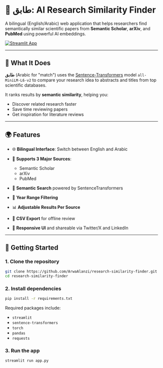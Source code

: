 
# 🔎 طابق: AI Research Similarity Finder

A bilingual (English/Arabic) web application that helps researchers find semantically similar scientific papers from **Semantic Scholar**, **arXiv**, and **PubMed** using powerful AI embeddings.

[![Streamlit App](https://img.shields.io/badge/Live%20App-Click%20Here-brightgreen)](https://your-app-url.com)

---

## 🧠 What It Does

**طابق** (Arabic for "match")
uses the [Sentence-Transformers](https://www.sbert.net/) model `all-MiniLM-L6-v2` to compare your research idea to abstracts and titles from top scientific databases.

It ranks results by **semantic similarity**, helping you:

* Discover related research faster
* Save time reviewing papers
* Get inspiration for literature reviews

---

## 🌍 Features

* 🌐 **Bilingual Interface**: Switch between English and Arabic
* 🧬 **Supports 3 Major Sources**:

  * Semantic Scholar
  * arXiv
  * PubMed
* 🎯 **Semantic Search** powered by SentenceTransformers
* 📆 **Year Range Filtering**
* 📊 **Adjustable Results Per Source**
* 📁 **CSV Export** for offline review
* 📱 **Responsive UI** and shareable via Twitter/X and LinkedIn

---

## 🚀 Getting Started

### 1. Clone the repository

```bash
git clone https://github.com/ArwaAlanzi/research-similarity-finder.git
cd research-similarity-finder
```

### 2. Install dependencies

```bash
pip install -r requirements.txt
```

Required packages include:

* `streamlit`
* `sentence-transformers`
* `torch`
* `pandas`
* `requests`

### 3. Run the app

```bash
streamlit run app.py
```


